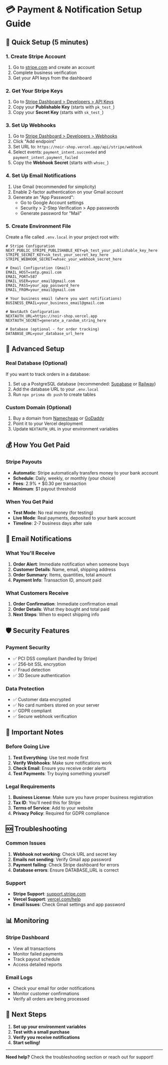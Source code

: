 # 💳 Payment & Notification Setup Guide

## 🚀 Quick Setup (5 minutes)

### 1. Create Stripe Account
1. Go to [stripe.com](https://stripe.com) and create an account
2. Complete business verification
3. Get your API keys from the dashboard

### 2. Get Your Stripe Keys
1. Go to [Stripe Dashboard > Developers > API Keys](https://dashboard.stripe.com/apikeys)
2. Copy your **Publishable Key** (starts with `pk_test_`)
3. Copy your **Secret Key** (starts with `sk_test_`)

### 3. Set Up Webhooks
1. Go to [Stripe Dashboard > Developers > Webhooks](https://dashboard.stripe.com/webhooks)
2. Click "Add endpoint"
3. Set URL to: `https://noir-shop.vercel.app/api/stripe/webhook`
4. Select events: `payment_intent.succeeded` and `payment_intent.payment_failed`
5. Copy the **Webhook Secret** (starts with `whsec_`)

### 4. Set Up Email Notifications
1. Use Gmail (recommended for simplicity)
2. Enable 2-factor authentication on your Gmail account
3. Generate an "App Password":
   - Go to Google Account settings
   - Security > 2-Step Verification > App passwords
   - Generate password for "Mail"

### 5. Create Environment File
Create a file called `.env.local` in your project root with:

```env
# Stripe Configuration
NEXT_PUBLIC_STRIPE_PUBLISHABLE_KEY=pk_test_your_publishable_key_here
STRIPE_SECRET_KEY=sk_test_your_secret_key_here
STRIPE_WEBHOOK_SECRET=whsec_your_webhook_secret_here

# Email Configuration (Gmail)
EMAIL_HOST=smtp.gmail.com
EMAIL_PORT=587
EMAIL_USER=your_email@gmail.com
EMAIL_PASS=your_app_password_here
EMAIL_FROM=your_email@gmail.com

# Your business email (where you want notifications)
BUSINESS_EMAIL=your_business_email@gmail.com

# NextAuth Configuration
NEXTAUTH_URL=https://noir-shop.vercel.app
NEXTAUTH_SECRET=generate_a_random_string_here

# Database (optional - for order tracking)
DATABASE_URL=your_database_url_here
```

## 🔧 Advanced Setup

### Real Database (Optional)
If you want to track orders in a database:
1. Set up a PostgreSQL database (recommended: [Supabase](https://supabase.com) or [Railway](https://railway.app))
2. Add the database URL to your `.env.local`
3. Run `npx prisma db push` to create tables

### Custom Domain (Optional)
1. Buy a domain from [Namecheap](https://namecheap.com) or [GoDaddy](https://godaddy.com)
2. Point it to your Vercel deployment
3. Update `NEXTAUTH_URL` in your environment variables

## 💰 How You Get Paid

### Stripe Payouts
- **Automatic**: Stripe automatically transfers money to your bank account
- **Schedule**: Daily, weekly, or monthly (your choice)
- **Fees**: 2.9% + $0.30 per transaction
- **Minimum**: $1 payout threshold

### When You Get Paid
- **Test Mode**: No real money (for testing)
- **Live Mode**: Real payments, deposited to your bank account
- **Timeline**: 2-7 business days after sale

## 📧 Email Notifications

### What You'll Receive
1. **Order Alert**: Immediate notification when someone buys
2. **Customer Details**: Name, email, shipping address
3. **Order Summary**: Items, quantities, total amount
4. **Payment Info**: Transaction ID, amount paid

### What Customers Receive
1. **Order Confirmation**: Immediate confirmation email
2. **Order Details**: What they bought and total paid
3. **Next Steps**: When to expect shipping info

## 🛡️ Security Features

### Payment Security
- ✅ PCI DSS compliant (handled by Stripe)
- ✅ 256-bit SSL encryption
- ✅ Fraud detection
- ✅ 3D Secure authentication

### Data Protection
- ✅ Customer data encrypted
- ✅ No card numbers stored on your server
- ✅ GDPR compliant
- ✅ Secure webhook verification

## 🚨 Important Notes

### Before Going Live
1. **Test Everything**: Use test mode first
2. **Verify Webhooks**: Make sure notifications work
3. **Check Email**: Ensure you receive order alerts
4. **Test Payments**: Try buying something yourself

### Legal Requirements
1. **Business License**: Make sure you have proper business registration
2. **Tax ID**: You'll need this for Stripe
3. **Terms of Service**: Add to your website
4. **Privacy Policy**: Required for GDPR compliance

## 🆘 Troubleshooting

### Common Issues
1. **Webhook not working**: Check URL and secret key
2. **Emails not sending**: Verify Gmail app password
3. **Payment failing**: Check Stripe dashboard for errors
4. **Database errors**: Ensure DATABASE_URL is correct

### Support
- **Stripe Support**: [support.stripe.com](https://support.stripe.com)
- **Vercel Support**: [vercel.com/help](https://vercel.com/help)
- **Email Issues**: Check Gmail settings and app password

## 📊 Monitoring

### Stripe Dashboard
- View all transactions
- Monitor failed payments
- Track payout schedule
- Access detailed reports

### Email Logs
- Check your email for order notifications
- Monitor customer confirmations
- Verify all orders are being processed

## 🎯 Next Steps

1. **Set up your environment variables**
2. **Test with a small purchase**
3. **Verify you receive notifications**
4. **Start selling!**

---

**Need help?** Check the troubleshooting section or reach out for support!




